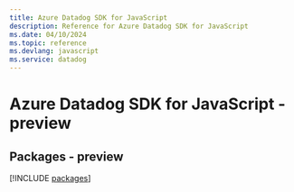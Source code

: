 ```yaml
---
title: Azure Datadog SDK for JavaScript
description: Reference for Azure Datadog SDK for JavaScript
ms.date: 04/10/2024
ms.topic: reference
ms.devlang: javascript
ms.service: datadog
---
```

# Azure Datadog SDK for JavaScript - preview
## Packages - preview
[!INCLUDE [packages](datadog-index.md)]
